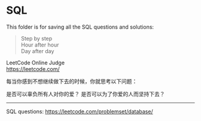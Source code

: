 # SQL
This folder is for saving all the SQL questions and solutions:

> Step by step  
> Hour after hour  
> Day after day  

LeetCode Online Judge  
https://leetcode.com/


每当你感到不想继续做下去的时候，你就思考以下问题：

是否可以辜负所有人对你的爱？
是否可以为了你爱的人而坚持下去？



------
SQL questions:
https://leetcode.com/problemset/database/
